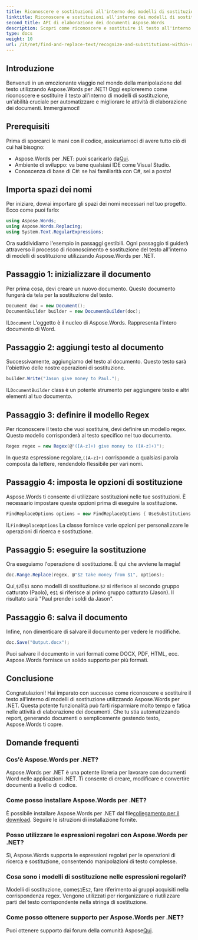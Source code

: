 ```yaml
---
title: Riconoscere e sostituzioni all'interno dei modelli di sostituzione
linktitle: Riconoscere e sostituzioni all'interno dei modelli di sostituzione
second_title: API di elaborazione dei documenti Aspose.Words
description: Scopri come riconoscere e sostituire il testo all'interno di modelli di sostituzione utilizzando Aspose.Words per .NET. Guida passo passo con esempi dettagliati.
type: docs
weight: 10
url: /it/net/find-and-replace-text/recognize-and-substitutions-within-replacement-patterns/
---
```

## Introduzione

Benvenuti in un emozionante viaggio nel mondo della manipolazione del testo utilizzando Aspose.Words per .NET! Oggi esploreremo come riconoscere e sostituire il testo all'interno di modelli di sostituzione, un'abilità cruciale per automatizzare e migliorare le attività di elaborazione dei documenti. Immergiamoci!

## Prerequisiti

Prima di sporcarci le mani con il codice, assicuriamoci di avere tutto ciò di cui hai bisogno:

-  Aspose.Words per .NET: puoi scaricarlo da[Qui](https://releases.aspose.com/words/net/).
- Ambiente di sviluppo: va bene qualsiasi IDE come Visual Studio.
- Conoscenza di base di C#: se hai familiarità con C#, sei a posto!

## Importa spazi dei nomi

Per iniziare, dovrai importare gli spazi dei nomi necessari nel tuo progetto. Ecco come puoi farlo:

```csharp
using Aspose.Words;
using Aspose.Words.Replacing;
using System.Text.RegularExpressions;
```

Ora suddividiamo l'esempio in passaggi gestibili. Ogni passaggio ti guiderà attraverso il processo di riconoscimento e sostituzione del testo all'interno di modelli di sostituzione utilizzando Aspose.Words per .NET.

## Passaggio 1: inizializzare il documento

Per prima cosa, devi creare un nuovo documento. Questo documento fungerà da tela per la sostituzione del testo.

```csharp
Document doc = new Document();
DocumentBuilder builder = new DocumentBuilder(doc);
```

 IL`Document` L'oggetto è il nucleo di Aspose.Words. Rappresenta l'intero documento di Word.

## Passaggio 2: aggiungi testo al documento

Successivamente, aggiungiamo del testo al documento. Questo testo sarà l'obiettivo delle nostre operazioni di sostituzione.

```csharp
builder.Write("Jason give money to Paul.");
```

 IL`DocumentBuilder` class è un potente strumento per aggiungere testo e altri elementi al tuo documento.

## Passaggio 3: definire il modello Regex

Per riconoscere il testo che vuoi sostituire, devi definire un modello regex. Questo modello corrisponderà al testo specifico nel tuo documento.

```csharp
Regex regex = new Regex(@"([A-z]+) give money to ([A-z]+)");
```

 In questa espressione regolare,`([A-z]+)` corrisponde a qualsiasi parola composta da lettere, rendendolo flessibile per vari nomi.

## Passaggio 4: imposta le opzioni di sostituzione

Aspose.Words ti consente di utilizzare sostituzioni nelle tue sostituzioni. È necessario impostare queste opzioni prima di eseguire la sostituzione.

```csharp
FindReplaceOptions options = new FindReplaceOptions { UseSubstitutions = true };
```

 IL`FindReplaceOptions` La classe fornisce varie opzioni per personalizzare le operazioni di ricerca e sostituzione.

## Passaggio 5: eseguire la sostituzione

Ora eseguiamo l'operazione di sostituzione. È qui che avviene la magia!

```csharp
doc.Range.Replace(regex, @"$2 take money from $1", options);
```

 Qui,`$2`E`$1` sono modelli di sostituzione.`$2` si riferisce al secondo gruppo catturato (Paolo), e`$1` si riferisce al primo gruppo catturato (Jason). Il risultato sarà "Paul prende i soldi da Jason".

## Passaggio 6: salva il documento

Infine, non dimenticare di salvare il documento per vedere le modifiche.

```csharp
doc.Save("Output.docx");
```

Puoi salvare il documento in vari formati come DOCX, PDF, HTML, ecc. Aspose.Words fornisce un solido supporto per più formati.

## Conclusione

Congratulazioni! Hai imparato con successo come riconoscere e sostituire il testo all'interno di modelli di sostituzione utilizzando Aspose.Words per .NET. Questa potente funzionalità può farti risparmiare molto tempo e fatica nelle attività di elaborazione dei documenti. Che tu stia automatizzando report, generando documenti o semplicemente gestendo testo, Aspose.Words ti copre.

## Domande frequenti

### Cos'è Aspose.Words per .NET?
Aspose.Words per .NET è una potente libreria per lavorare con documenti Word nelle applicazioni .NET. Ti consente di creare, modificare e convertire documenti a livello di codice.

### Come posso installare Aspose.Words per .NET?
 È possibile installare Aspose.Words per .NET dal file[collegamento per il download](https://releases.aspose.com/words/net/). Seguire le istruzioni di installazione fornite.

### Posso utilizzare le espressioni regolari con Aspose.Words per .NET?
Sì, Aspose.Words supporta le espressioni regolari per le operazioni di ricerca e sostituzione, consentendo manipolazioni di testo complesse.

### Cosa sono i modelli di sostituzione nelle espressioni regolari?
 Modelli di sostituzione, come`$1`E`$2`, fare riferimento ai gruppi acquisiti nella corrispondenza regex. Vengono utilizzati per riorganizzare o riutilizzare parti del testo corrispondente nella stringa di sostituzione.

### Come posso ottenere supporto per Aspose.Words per .NET?
 Puoi ottenere supporto dai forum della comunità Aspose[Qui](https://forum.aspose.com/c/words/8).
